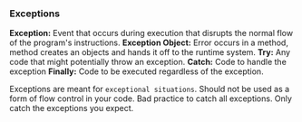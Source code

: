 ### Exceptions
**Exception:** Event that occurs during execution that disrupts the normal flow of the program's instructions.
**Exception Object:** Error occurs in a method, method creates an objects and hands it off to the runtime system.
**Try:** Any code that might potentially throw an exception.
**Catch:** Code to handle the exception
**Finally:** Code to be executed regardless of the exception.

Exceptions are meant for `exceptional situations`. Should not be used as a form of flow control in your code.
Bad practice to catch all exceptions. Only catch the exceptions you expect.